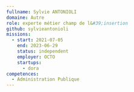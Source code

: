 ```yaml
---
fullname: Sylvie ANTONIOLI
domaine: Autre
role: experte métier champ de l&#39;insertion
github: sylvieantonioli
missions:
  - start: 2021-07-05
    end: 2023-06-29
    status: independent
    employer: OCTO
    startups:
      - dora
competences:
  - Administration Publique
---
```

